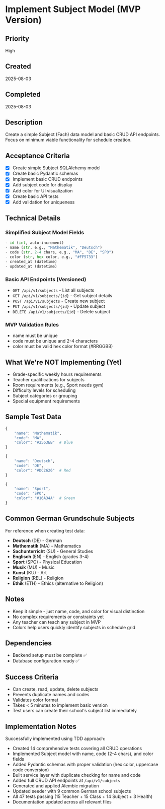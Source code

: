 # Implement Subject Model (MVP Version)

## Priority
High

## Created
2025-08-03

## Completed
2025-08-03

## Description
Create a simple Subject (Fach) data model and basic CRUD API endpoints. Focus on minimum viable functionality for schedule creation.

## Acceptance Criteria
- [x] Create simple Subject SQLAlchemy model
- [x] Create basic Pydantic schemas
- [x] Implement basic CRUD endpoints
- [x] Add subject code for display
- [x] Add color for UI visualization
- [x] Create basic API tests
- [x] Add validation for uniqueness

## Technical Details

### Simplified Subject Model Fields
```python
- id (int, auto-increment)
- name (str, e.g., "Mathematik", "Deutsch")
- code (str, 2-4 chars, e.g., "MA", "DE", "SPO")
- color (str, hex color, e.g., "#FF5733")
- created_at (datetime)
- updated_at (datetime)
```

### Basic API Endpoints (Versioned)
- `GET /api/v1/subjects` - List all subjects
- `GET /api/v1/subjects/{id}` - Get subject details
- `POST /api/v1/subjects` - Create new subject
- `PUT /api/v1/subjects/{id}` - Update subject
- `DELETE /api/v1/subjects/{id}` - Delete subject

### MVP Validation Rules
- name must be unique
- code must be unique and 2-4 characters
- color must be valid hex color format (#RRGGBB)

## What We're NOT Implementing (Yet)
- Grade-specific weekly hours requirements
- Teacher qualifications for subjects
- Room requirements (e.g., Sport needs gym)
- Difficulty levels for scheduling
- Subject categories or grouping
- Special equipment requirements

## Sample Test Data
```python
{
    "name": "Mathematik",
    "code": "MA",
    "color": "#2563EB"  # Blue
}

{
    "name": "Deutsch", 
    "code": "DE",
    "color": "#DC2626"  # Red
}

{
    "name": "Sport",
    "code": "SPO", 
    "color": "#16A34A"  # Green
}
```

## Common German Grundschule Subjects
For reference when creating test data:
- **Deutsch** (DE) - German
- **Mathematik** (MA) - Mathematics  
- **Sachunterricht** (SU) - General Studies
- **Englisch** (EN) - English (grades 3-4)
- **Sport** (SPO) - Physical Education
- **Musik** (MU) - Music
- **Kunst** (KU) - Art
- **Religion** (REL) - Religion
- **Ethik** (ETH) - Ethics (alternative to Religion)

## Notes
- Keep it simple - just name, code, and color for visual distinction
- No complex requirements or constraints yet
- Any teacher can teach any subject in MVP
- Colors help users quickly identify subjects in schedule grid

## Dependencies
- Backend setup must be complete ✅
- Database configuration ready ✅

## Success Criteria
- Can create, read, update, delete subjects
- Prevents duplicate names and codes
- Validates color format
- Takes < 5 minutes to implement basic version
- Test users can create their school's subject list immediately

## Implementation Notes

Successfully implemented using TDD approach:
- Created 14 comprehensive tests covering all CRUD operations
- Implemented Subject model with name, code (2-4 chars), and color fields
- Added Pydantic schemas with proper validation (hex color, uppercase code conversion)
- Built service layer with duplicate checking for name and code
- Added full CRUD API endpoints at `/api/v1/subjects`
- Generated and applied Alembic migration
- Updated seeder with 9 common German school subjects
- All 47 tests passing (15 Teacher + 15 Class + 14 Subject + 3 Health)
- Documentation updated across all relevant files
